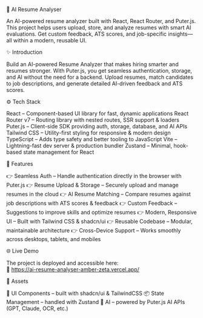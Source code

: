 🧠 AI Resume Analyser

An AI-powered resume analyzer built with React, React Router, and Puter.js. This project helps users upload, store, and analyze resumes with smart AI evaluations. Get custom feedback, ATS scores, and job-specific insights—all within a modern, reusable UI.

✨ Introduction

Build an AI-powered Resume Analyzer that makes hiring smarter and resumes stronger. With Puter.js, you get seamless authentication, storage, and AI without the need for a backend. Upload resumes, match candidates to job descriptions, and generate detailed AI-driven feedback and ATS scores.


⚙️ Tech Stack

React – Component-based UI library for fast, dynamic applications
React Router v7 – Routing library with nested routes, SSR support & loaders
Puter.js – Client-side SDK providing auth, storage, database, and AI APIs
Tailwind CSS – Utility-first styling for responsive & modern design
TypeScript – Adds type safety and better tooling to JavaScript
Vite – Lightning-fast dev server & production bundler
Zustand – Minimal, hook-based state management for React


🔋 Features

👉 Seamless Auth – Handle authentication directly in the browser with Puter.js
👉 Resume Upload & Storage – Securely upload and manage resumes in the cloud
👉 AI Resume Matching – Compare resumes against job descriptions with ATS scores & feedback
👉 Custom Feedback – Suggestions to improve skills and optimize resumes
👉 Modern, Responsive UI – Built with Tailwind CSS & shadcn/ui
👉 Reusable Codebase – Modular, maintainable architecture
👉 Cross-Device Support – Works smoothly across desktops, tablets, and mobiles


🌐 Live Demo

The project is deployed and accessible here:  
🔗 https://ai-resume-analyser-amber-zeta.vercel.app/ 


🔗 Assets

🎨 UI Components – built with shadcn/ui & TailwindCSS
📦 State Management – handled with Zustand
🤖 AI – powered by Puter.js AI APIs (GPT, Claude, OCR, etc.)


